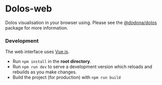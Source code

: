 # Dolos-web

Dolos visualisation in your browser using. Please see the [@dodona/dolos](https://www.npmjs.com/package/@dodona/dolos) package for more information.

### Development

The web interface uses [Vue.js](https://vuejs.org/).

- Run `npm install` in the **root directory**.
- Run `npm run dev` to serve a development version which reloads and rebuilds as you make changes.
- Build the project (for production) with `npm run build`

